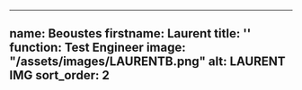 ---

name: Beoustes
firstname: Laurent
title: ''
function: Test Engineer
image: "/assets/images/LAURENTB.png"
alt: LAURENT IMG
sort_order: 2
---